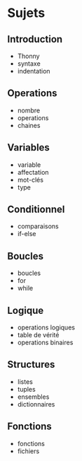 # Sujets


## Introduction
- Thonny
- syntaxe
- indentation

## Operations
- nombre
- operations
- chaines

## Variables
- variable
- affectation
- mot-clés
- type

## Conditionnel
- comparaisons
- if-else

## Boucles
- boucles
- for
- while

## Logique
- operations logiques
- table de vérité
- operations binaires

## Structures
- listes
- tuples
- ensembles
- dictionnaires

## Fonctions
- fonctions
- fichiers
